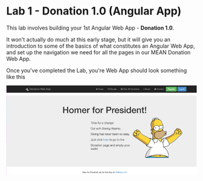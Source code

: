 # Lab 1 - Donation 1.0 (Angular App)

This lab involves building your 1st Angular Web App - **Donation 1.0**.

It won't actually do much at this early stage, but it will give you an introduction to some of the basics of what constitutes an Angular Web App, and set up the navigation we need for all the pages in our MEAN Donation Web App.

Once you've completed the Lab, you're Web App should look something like this

![](images/donationwebapp_Fotor.jpg)